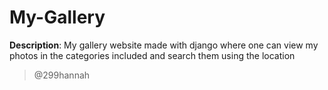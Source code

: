 # My-Gallery


**Description**: 
 My gallery website made with django where one can view my photos in the categories included and search them using the location 

> @299hannah

